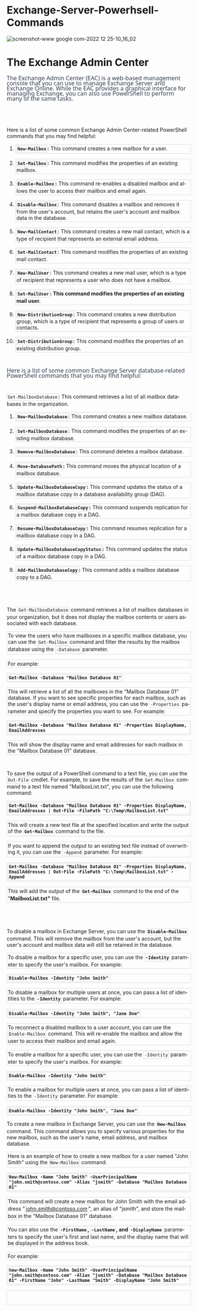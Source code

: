 # Exchange-Server-Powerhsell-Commands
![screenshot-www google com-2022 12 25-10_16_02](https://user-images.githubusercontent.com/86381942/209478323-a118d928-ea40-4e6b-8c01-68a1202ba9be.png)

<!DOCTYPE html>
<html>
<head>
	<meta http-equiv="content-type" content="text/html; charset=utf-8"/>
	
</head>
<body lang="en-US" link="#000080" vlink="#800000" dir="ltr"><h1 class="western">
                          The Exchange Admin Center 
</h1>
<p style="line-height: 100%; orphans: 2; widows: 2; margin-bottom: 0in">
<span style="font-variant: normal"><font color="#374151"><font face="S hne, ui-sans-serif, system-ui, apple-system, Segoe UI, Roboto, Ubuntu, Cantarell, Noto Sans, sans-serif, Helvetica Neue, Arial, Apple Color Emoji, Segoe UI Emoji, Segoe UI Symbol, Noto Color Emoji"><font size="3" style="font-size: 12pt"><span style="letter-spacing: normal"><span style="font-style: normal"><span style="font-weight: normal">The
Exchange Admin Center (EAC) is a web-based management console that
you can use to manage Exchange Server and Exchange Online. While the
EAC provides a graphical interface for managing Exchange, you can
also use PowerShell to perform many of the same tasks.</span></span></span></font></font></font></span>
</p>
<p style="line-height: 100%; orphans: 2; widows: 2; margin-bottom: 0in">
<br/>

</p>
<p style="line-height: 100%; orphans: 2; widows: 2; margin-bottom: 0in">
<br/>

</p>
<p style="orphans: 2; widows: 2">Here is a list of some common
Exchange Admin Center-related PowerShell commands that you may find
helpful:</p>
<ol>
	<li><p style="border: 1px solid #d9d9e3; padding: 0.02in"><span style="display: inline-block; border: 1px solid #d9d9e3; padding: 0.02in"><b><code class="western">New-Mailbox</span></b></code><b>:</b>
	This command creates a new mailbox for a user.</p>
	<li><p style="border: 1px solid #d9d9e3; padding: 0.02in"><span style="display: inline-block; border: 1px solid #d9d9e3; padding: 0.02in"><b><code class="western">Set-Mailbox</span></b></code><b>:</b>
	This command modifies the properties of an existing mailbox.</p>
	<li><p style="border: 1px solid #d9d9e3; padding: 0.02in"><span style="display: inline-block; border: 1px solid #d9d9e3; padding: 0.02in"><b><code class="western">Enable-Mailbox</span></b></code><b>:</b>
	This command re-enables a disabled mailbox and allows the user to
	access their mailbox and email again.</p>
	<li><p style="border: 1px solid #d9d9e3; padding: 0.02in"><span style="display: inline-block; border: 1px solid #d9d9e3; padding: 0.02in"><b><code class="western">Disable-Mailbox</span></b></code>:
	This command disables a mailbox and removes it from the user's
	account, but retains the user's account and mailbox data in the
	database.</p>
	<li><p style="border: 1px solid #d9d9e3; padding: 0.02in"><span style="display: inline-block; border: 1px solid #d9d9e3; padding: 0.02in"><b><code class="western">New-MailContact</span></b></code>:
	This command creates a new mail contact, which is a type of
	recipient that represents an external email address.</p>
	<li><p style="border: 1px solid #d9d9e3; padding: 0.02in"><span style="display: inline-block; border: 1px solid #d9d9e3; padding: 0.02in"><b><code class="western">Set-MailContact</span></b></code>:
	This command modifies the properties of an existing mail contact.</p>
	<li><p style="border: 1px solid #d9d9e3; padding: 0.02in"><span style="display: inline-block; border: 1px solid #d9d9e3; padding: 0.02in"><b><code class="western">New-MailUser</span></b></code>:
	This command creates a new mail user, which is a type of recipient
	that represents a user who does not have a mailbox.</p>
	<li><p style="border: 1px solid #d9d9e3; padding: 0.02in"><span style="display: inline-block; border: 1px solid #d9d9e3; padding: 0.02in"><b><code class="western">Set-MailUser</span></b></code><b>:
	This command modifies the properties of an existing mail user.</b></p>
	<li><p style="border: 1px solid #d9d9e3; padding: 0.02in"><span style="display: inline-block; border: 1px solid #d9d9e3; padding: 0.02in"><b><code class="western">New-DistributionGroup</span></b></code>:
	This command creates a new distribution group, which is a type of
	recipient that represents a group of users or contacts.</p>
	<li><p style="border: 1px solid #d9d9e3; padding: 0.02in"><span style="display: inline-block; border: 1px solid #d9d9e3; padding: 0.02in"><b><code class="western">Set-DistributionGroup</span></b></code>:
	This command modifies the properties of an existing distribution
	group.</p>
</ol>
<p style="line-height: 100%; orphans: 2; widows: 2; margin-bottom: 0in">
<br/>

</p>
<p style="line-height: 100%; orphans: 2; widows: 2; margin-bottom: 0in">
<span style="font-variant: normal"><font color="#374151"><font face="S hne, ui-sans-serif, system-ui, apple-system, Segoe UI, Roboto, Ubuntu, Cantarell, Noto Sans, sans-serif, Helvetica Neue, Arial, Apple Color Emoji, Segoe UI Emoji, Segoe UI Symbol, Noto Color Emoji"><font size="3" style="font-size: 12pt"><span style="letter-spacing: normal"><span style="font-style: normal"><span style="font-weight: normal">Here
is a list of some common Exchange Server database-related PowerShell
commands that you may find helpful:</span></span></span></font></font></font></span>
</p>
<p style="line-height: 100%; orphans: 2; widows: 2; margin-bottom: 0in">
<br/>

</p>
<p style="orphans: 2; widows: 2"><span style="display: inline-block; border: 1px solid #d9d9e3; padding: 0.02in"><code class="western">Get-MailboxDatabase</span></code>:
This command retrieves a list of all mailbox databases in the
organization.</p>
<ol>
	<li><p style="border: 1px solid #d9d9e3; padding: 0.02in"><span style="display: inline-block; border: 1px solid #d9d9e3; padding: 0.02in"><b><code class="western">New-MailboxDatabase</span></b></code>:
	This command creates a new mailbox database.</p>
	<li><p style="border: 1px solid #d9d9e3; padding: 0.02in"><span style="display: inline-block; border: 1px solid #d9d9e3; padding: 0.02in"><b><code class="western">Set-MailboxDatabase</span></b></code>:
	This command modifies the properties of an existing mailbox
	database.</p>
	<li><p style="border: 1px solid #d9d9e3; padding: 0.02in"><span style="display: inline-block; border: 1px solid #d9d9e3; padding: 0.02in"><b><code class="western">Remove-MailboxDatabase</span></b></code>:
	This command deletes a mailbox database.</p>
	<li><p style="border: 1px solid #d9d9e3; padding: 0.02in"><span style="display: inline-block; border: 1px solid #d9d9e3; padding: 0.02in"><b><code class="western">Move-DatabasePath</span></b></code><b>:
	</b>This command moves the physical location of a mailbox database.</p>
	<li><p style="border: 1px solid #d9d9e3; padding: 0.02in"><span style="display: inline-block; border: 1px solid #d9d9e3; padding: 0.02in"><b><code class="western">Update-MailboxDatabaseCopy</span></b></code><b>:</b>
	This command updates the status of a mailbox database copy in a
	database availability group (DAG).</p>
	<li><p style="border: 1px solid #d9d9e3; padding: 0.02in"><span style="display: inline-block; border: 1px solid #d9d9e3; padding: 0.02in"><b><code class="western">Suspend-MailboxDatabaseCopy</span></b></code><b>:</b>
	This command suspends replication for a mailbox database copy in a
	DAG.</p>
	<li><p style="border: 1px solid #d9d9e3; padding: 0.02in"><span style="display: inline-block; border: 1px solid #d9d9e3; padding: 0.02in"><b><code class="western">Resume-MailboxDatabaseCopy</span></b></code><b>:</b>
	This command resumes replication for a mailbox database copy in a
	DAG.</p>
	<li><p style="border: 1px solid #d9d9e3; padding: 0.02in"><span style="display: inline-block; border: 1px solid #d9d9e3; padding: 0.02in"><b><code class="western">Update-MailboxDatabaseCopyStatus</span></b></code><b>:</b>
	This command updates the status of a mailbox database copy in a DAG.</p>
	<li><p style="border: 1px solid #d9d9e3; padding: 0.02in"><span style="display: inline-block; border: 1px solid #d9d9e3; padding: 0.02in"><b><code class="western">Add-MailboxDatabaseCopy</span></b></code><b>:</b>
	This command adds a mailbox database copy to a DAG.</p>
</ol>
<p style="line-height: 100%; orphans: 2; widows: 2; margin-bottom: 0in">
<br/>

</p>
<p style="line-height: 100%; orphans: 2; widows: 2; margin-bottom: 0in">
<br/>

</p>
<p style="orphans: 2; widows: 2">The <span style="display: inline-block; border: 1px solid #d9d9e3; padding: 0.02in"><code class="western">Get-MailboxDatabase</span></code>
command retrieves a list of mailbox databases in your organization,
but it does not display the mailbox contents or users associated with
each database.</p>
<p style="border: 1px solid #d9d9e3; padding: 0.02in">To view the
users who have mailboxes in a specific mailbox database, you can use
the <span style="display: inline-block; border: 1px solid #d9d9e3; padding: 0.02in"><code class="western">Get-Mailbox</span></code>
command and filter the results by the mailbox database using the
<span style="display: inline-block; border: 1px solid #d9d9e3; padding: 0.02in"><code class="western">-Database</span></code>
parameter. 
</p>
<p style="border: 1px solid #d9d9e3; padding: 0.02in">For example:</p>
<pre class="western" style="border: 1px solid #d9d9e3; padding: 0.02in">
<span style="display: inline-block; border: 1px solid #d9d9e3; padding: 0.02in"><b><code class="western">Get-Mailbox -Database &quot;Mailbox Database 01&quot;</span></b></code></pre><p style="border: 1px solid #d9d9e3; padding: 0.02in">
This will retrieve a list of all the mailboxes in the &quot;Mailbox
Database 01&quot; database. If you want to see specific properties
for each mailbox, such as the user's display name or email address,
you can use the <span style="display: inline-block; border: 1px solid #d9d9e3; padding: 0.02in"><code class="western">-Properties</span></code>
parameter and specify the properties you want to see. For example:</p>
<pre class="western" style="border: 1px solid #d9d9e3; padding: 0.02in">
<span style="display: inline-block; border: 1px solid #d9d9e3; padding: 0.02in"><b><code class="western">Get-Mailbox -Database &quot;Mailbox Database 01&quot; -Properties DisplayName, EmailAddresses</span></b></code></pre><p style="border: 1px solid #d9d9e3; padding: 0.02in">
This will show the display name and email addresses for each mailbox
in the &quot;Mailbox Database 01&quot; database.</p>
<p style="line-height: 100%; orphans: 2; widows: 2; margin-bottom: 0in">
<br/>

</p>
<p style="orphans: 2; widows: 2">To save the output of a PowerShell
command to a text file, you can use the <span style="display: inline-block; border: 1px solid #d9d9e3; padding: 0.02in"><code class="western">Out-File</span></code>
cmdlet. For example, to save the results of the <span style="display: inline-block; border: 1px solid #d9d9e3; padding: 0.02in"><code class="western">Get-Mailbox</span></code>
command to a text file named &quot;MailboxList.txt&quot;, you can use
the following command:</p>
<pre class="western" style="border: 1px solid #d9d9e3; padding: 0.02in">
<span style="display: inline-block; border: 1px solid #d9d9e3; padding: 0.02in"><b><code class="western">Get-Mailbox -Database &quot;Mailbox Database 01&quot; -Properties DisplayName, EmailAddresses | Out-File -FilePath &quot;C:\Temp\MailboxList.txt&quot;</span></b></code></pre><p style="border: 1px solid #d9d9e3; padding: 0.02in">
This will create a new text file at the specified location and write
the output of the <span style="display: inline-block; border: 1px solid #d9d9e3; padding: 0.02in"><b><code class="western">Get-Mailbox</span></b></code><b>
</b>command to the file.</p>
<p style="border: 1px solid #d9d9e3; padding: 0.02in">If you want to
append the output to an existing text file instead of overwriting it,
you can use the <span style="display: inline-block; border: 1px solid #d9d9e3; padding: 0.02in"><code class="western">-Append</span></code>
parameter. For example:</p>
<pre class="western" style="border: 1px solid #d9d9e3; padding: 0.02in">
<span style="display: inline-block; border: 1px solid #d9d9e3; padding: 0.02in"><b><code class="western">Get-Mailbox -Database &quot;Mailbox Database 01&quot; -Properties DisplayName, EmailAddresses | Out-File -FilePath &quot;C:\Temp\MailboxList.txt&quot; -Append</span></b></code></pre><p style="border: 1px solid #d9d9e3; padding: 0.02in">
This will add the output of the <span style="display: inline-block; border: 1px solid #d9d9e3; padding: 0.02in"><b><code class="western">Get-Mailbox</span></b></code>
command to the end of the &quot;<b>MailboxList.txt&quot;</b> file.</p>
<p style="line-height: 100%; orphans: 2; widows: 2; margin-bottom: 0in">
<br/>

</p>
<p style="line-height: 100%; orphans: 2; widows: 2; margin-bottom: 0in">
<br/>

</p>
<p style="orphans: 2; widows: 2">To disable a mailbox in Exchange
Server, you can use the <span style="display: inline-block; border: 1px solid #d9d9e3; padding: 0.02in"><b><code class="western">Disable-Mailbox</span></b></code>
command. This will remove the mailbox from the user's account, but
the user's account and mailbox data will still be retained in the
database.</p>
<p style="border: 1px solid #d9d9e3; padding: 0.02in">To disable a
mailbox for a specific user, you can use the <span style="display: inline-block; border: 1px solid #d9d9e3; padding: 0.02in"><b><code class="western">-Identity</span></b></code>
parameter to specify the user's mailbox. For example:</p>
<pre class="western" style="border: 1px solid #d9d9e3; padding: 0.02in">
<span style="display: inline-block; border: 1px solid #d9d9e3; padding: 0.02in"><b><code class="western">Disable-Mailbox -Identity &quot;John Smith&quot;</span></b></code></pre><p style="border: 1px solid #d9d9e3; padding: 0.02in">
To disable a mailbox for multiple users at once, you can pass a list
of identities to the <span style="display: inline-block; border: 1px solid #d9d9e3; padding: 0.02in"><b><code class="western">-Identity</span></b></code>
parameter. For example:</p>
<pre class="western" style="border: 1px solid #d9d9e3; padding: 0.02in">
<span style="display: inline-block; border: 1px solid #d9d9e3; padding: 0.02in"><b><code class="western">Disable-Mailbox -Identity &quot;John Smith&quot;, &quot;Jane Doe&quot;</span></b></code></pre><p style="border: 1px solid #d9d9e3; padding: 0.02in">
To reconnect a disabled mailbox to a user account, you can use the
<span style="display: inline-block; border: 1px solid #d9d9e3; padding: 0.02in"><code class="western">Enable-Mailbox</span></code>
command. This will re-enable the mailbox and allow the user to access
their mailbox and email again.</p>
<p style="border: 1px solid #d9d9e3; padding: 0.02in">To enable a
mailbox for a specific user, you can use the <span style="display: inline-block; border: 1px solid #d9d9e3; padding: 0.02in"><code class="western">-Identity</span></code>
parameter to specify the user's mailbox. For example:</p>
<pre class="western" style="border: 1px solid #d9d9e3; padding: 0.02in">
<span style="display: inline-block; border: 1px solid #d9d9e3; padding: 0.02in"><b><code class="western">Enable-Mailbox -Identity &quot;John Smith&quot;</span></b></code></pre><p style="border: 1px solid #d9d9e3; padding: 0.02in">
To enable a mailbox for multiple users at once, you can pass a list
of identities to the <span style="display: inline-block; border: 1px solid #d9d9e3; padding: 0.02in"><code class="western">-Identity</span></code>
parameter. For example:</p>
<pre class="western" style="border: 1px solid #d9d9e3; padding: 0.02in">
<span style="display: inline-block; border: 1px solid #d9d9e3; padding: 0.02in"><b><code class="western">Enable-Mailbox -Identity &quot;John Smith&quot;, &quot;Jane Doe&quot;</span></b></code></pre><p style="orphans: 2; widows: 2">
To create a new mailbox in Exchange Server, you can use the
<span style="display: inline-block; border: 1px solid #d9d9e3; padding: 0.02in"><b><code class="western">New-Mailbox</span></b></code>
command. This command allows you to specify various properties for
the new mailbox, such as the user's name, email address, and mailbox
database.</p>
<p style="border: 1px solid #d9d9e3; padding: 0.02in">Here is an
example of how to create a new mailbox for a user named &quot;John
Smith&quot; using the <span style="display: inline-block; border: 1px solid #d9d9e3; padding: 0.02in"><code class="western">New-Mailbox</span></code>
command:</p>
<pre class="western" style="border: 1px solid #d9d9e3; padding: 0.02in">
<span style="display: inline-block; border: 1px solid #d9d9e3; padding: 0.02in"><b><code class="western">New-Mailbox -Name &quot;John Smith&quot; -UserPrincipalName &quot;john.smith@contoso.com&quot; -Alias &quot;jsmith&quot; -Database &quot;Mailbox Database 01&quot;</span></b></code></pre><p style="border: 1px solid #d9d9e3; padding: 0.02in">
This command will create a new mailbox for John Smith with the email
address &quot;<span style="display: inline-block; border: 1px solid #d9d9e3; padding: 0.02in"><a href="mailto:john.smith@contoso.com" target="_new">john.smith@contoso.com</span></a>&quot;,
an alias of &quot;jsmith&quot;, and store the mailbox in the &quot;Mailbox
Database 01&quot; database.</p>
<p style="border: 1px solid #d9d9e3; padding: 0.02in">You can also
use the <span style="display: inline-block; border: 1px solid #d9d9e3; padding: 0.02in"><b><code class="western">-FirstName</span></b></code><b>,
</b><span style="display: inline-block; border: 1px solid #d9d9e3; padding: 0.02in"><b><code class="western">-LastName</span></b></code><b>,
and </b><span style="display: inline-block; border: 1px solid #d9d9e3; padding: 0.02in"><b><code class="western">-DisplayName</span></b></code>
parameters to specify the user's first and last name, and the display
name that will be displayed in the address book.</p>
<p style="border: 1px solid #d9d9e3; padding: 0.02in">For example:</p>
<pre class="western" style="border: 1px solid #d9d9e3; padding: 0.02in">
<span style="display: inline-block; border: 1px solid #d9d9e3; padding: 0.02in"><code class="western">N</code><b><code class="western">ew-Mailbox -Name &quot;John Smith&quot; -UserPrincipalName &quot;john.smith@contoso.com&quot; -Alias &quot;jsmith&quot; -Database &quot;Mailbox Database 01&quot; -FirstName &quot;John&quot; -LastName &quot;Smith&quot; -DisplayName &quot;John Smith&quot;</span></b></code></pre><p style="border: 1px solid #d9d9e3; padding: 0.02in">
<br/>
<br/>

</p>
<p style="line-height: 100%; orphans: 2; widows: 2; margin-bottom: 0in">
<br/>

</p>
</body>
</html>
